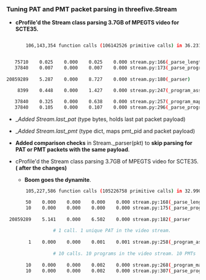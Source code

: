 
### Tuning PAT and PMT packet parsing in threefive.Stream

*  __cProfile'd the Stream class parsing 3.7GB of MPEGTS video for SCTE35.__
 ```sh
 
        106,143,354 function calls (106142526 primitive calls) in 36.231 seconds


    75710    0.025    0.000    0.025    0.000 stream.py:166(_parse_length)
    37840    0.007    0.000    0.007    0.000 stream.py:173(_parse_program_number)
    
 20859289    5.287    0.000    8.727    0.000 stream.py:180(_parser)
 
     8399    0.448    0.000    1.427    0.000 stream.py:247(_program_association_table)
     
    37840    0.325    0.000    0.638    0.000 stream.py:257(_program_map_table)
    37840    0.105    0.000    0.107    0.000 stream.py:296(_parse_program_streams)

```
*  __Added Stream._last_pat__ (type bytes, holds last pat packet payload) 
*  __Added Stream._last_pmt__ (type dict, maps pmt_pid and  packet payload)

* __Added comparison checks__ in Stream._parser(pkt) to __skip parsing for PAT or PMT packets with the same payload__.


* cProfile'd the Stream class parsing 3.7GB of MPEGTS video for SCTE35.__( after the changes)__
       
     *  __Boom goes the dynamite__.
```sh
       105,227,586 function calls (105226758 primitive calls) in 32.990 seconds

       50    0.000    0.000    0.000    0.000 stream.py:168(_parse_length)
       10    0.000    0.000    0.000    0.000 stream.py:175(_parse_program_number)
       
 20859289    5.141    0.000    6.502    0.000 stream.py:182(_parser
 
                 # 1 call. 1 unique PAT in the video stream.
                 
        1    0.000    0.000    0.001    0.001 stream.py:258(_program_association_table)
      
                 # 10 calls. 10 programs in the video stream. 10 PMTs
       
       10    0.000    0.000    0.002    0.000 stream.py:268(_program_map_table)
       10    0.000    0.000    0.002    0.000 stream.py:307(_parse_program_streams)


```



